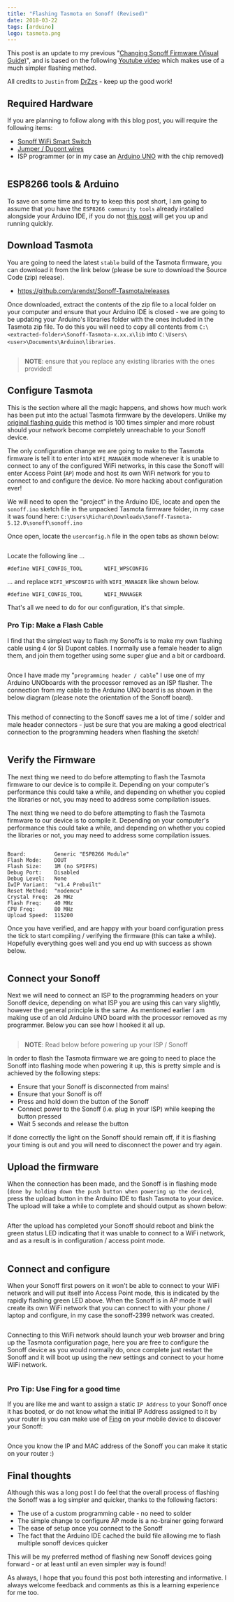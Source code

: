```yaml
---
title: "Flashing Tasmota on Sonoff (Revised)"
date: 2018-03-22
tags: [arduino]
logo: tasmota.png
---
```


This post is an update to my previous "[Changing Sonoff Firmware (Visual Guide)](/blog/2017/2017-08-03/post/)", and is based on the following [Youtube video](https://www.youtube.com/watch?v=c2IUIUnxjUY&list=PLsc3WxZ0b5g2Y9AoWrJTPKy7-Q0GZAhIH&index=2) which makes use of a much simpler flashing method.

All credits to `Justin` from [DrZzs](https://www.youtube.com/channel/UC7G4tLa4Kt6A9e3hJ-HO8ng/featured) - keep up the good work!

## Required Hardware

If you are planning to follow along with this blog post, you will require the following items:

- [Sonoff WiFi Smart Switch](https://www.banggood.com/SONOFF-BASICR2-10A-2200W-WIFI-Wireless-Smart-Switch-Remote-Control-Socket-APP-Timer-AC90-250V-50-or-60Hz-Works-with-Amazon-Alexa-Google-Home-Assistant-IFTTT-p-1019971.html?imageAb=2&p=5T250523689812015082&akmClientCountry=CA&cur_warehouse=CN)
- [Jumper / Dupont wires](https://www.banggood.com/Geekcreit-3-IN-1-120pcs-10cm-Male-To-Female-Female-To-Female-Male-To-Male-Jumper-Cable-For-p-1054670.html?imageAb=2&p=5T250523689812015082&akmClientCountry=CA&cur_warehouse=CN)
- ISP programmer (or in my case an [Arduino UNO](https://www.banggood.com/Wholesale-Geekcreit-UNO-R3-ATmega16U2-AVR-USB-Development-Main-Board-Geekcreit-for-Arduino-products-that-work-with-official-Arduino-boards-p-68537.html?imageAb=2&p=5T250523689812015082&akmClientCountry=CA&cur_warehouse=CN) with the chip removed)

<img src="./001.jpg" alt="" />

## ESP8266 tools & Arduino

To save on some time and to try to keep this post short, I am going to assume that you have the `ESP8266 community tools` already installed alongside your Arduino IDE, if you do not [this post](/blog/2018/2018-03-19/post/) will get you up and running quickly.

## Download Tasmota

You are going to need the latest `stable` build of the Tasmota firmware, you can download it from the link below (please be sure to download the Source Code (zip) release).

- https://github.com/arendst/Sonoff-Tasmota/releases

Once downloaded, extract the contents of the zip file to a local folder on your computer and ensure that your Arduino IDE is closed - we are going to be updating your Arduino's libraries folder with the ones included in the Tasmota zip file. To do this you will need to copy all contents from `C:\<extracted-folder>\Sonoff-Tasmota-x.xx.x\lib` into `C:\Users\<user>\Documents\Arduino\libraries`.

<img src="./002.png" alt="" />

> **NOTE**: ensure that you replace any existing libraries with the ones provided!

## Configure Tasmota

This is the section where all the magic happens, and shows how much work has been put into the actual Tasmota firmware by the developers. Unlike my [original flashing guide](/blog/2017/2017-08-03/post/) this method is 100 times simpler and more robust should your network become completely unreachable to your Sonoff device.

The only configuration change we are going to make to the Tasmota firmware is tell it to enter into `WIFI_MANAGER` mode whenever it is unable to connect to any of the configured WiFi networks, in this case the Sonoff will enter Access Point (`AP`) mode and host its own WiFi network for you to connect to and configure the device. No more hacking about configuration ever!

We will need to open the "project" in the Arduino IDE, locate and open the `sonoff.ino` sketch file in the unpacked Tasmota firmware folder, in my case it was found here: `C:\Users\Richard\Downloads\Sonoff-Tasmota-5.12.0\sonoff\sonoff.ino`

Once open, locate the `userconfig.h` file in the open tabs as shown below:

<img src="./003.png" alt="" />

Locate the following line ...

`#define WIFI_CONFIG_TOOL       WIFI_WPSCONFIG`

... and replace `WIFI_WPSCONFIG` with `WIFI_MANAGER` like shown below.

`#define WIFI_CONFIG_TOOL       WIFI_MANAGER`

That's all we need to do for our configuration, it's that simple.

### Pro Tip: Make a Flash Cable

I find that the simplest way to flash my Sonoffs is to make my own flashing cable using 4 (or 5) Dupont cables. I normally use a female header to align them, and join them together using some super glue and a bit or cardboard.

<img src="./004.png" alt="" />

Once I have made my "`programming header / cable`" I use one of my Arduino UNOboards with the processor removed as an ISP flasher. The connection from my cable to the Arduino UNO board is as shown in the below diagram (please note the orientation of the Sonoff board).

<img src="./005.jpg" alt="" />

This method of connecting to the Sonoff saves me a lot of time / solder and male header connectors - just be sure that you are making a good electrical connection to the programming headers when flashing the sketch!

<img src="./006.jpg" alt="" />

## Verify the Firmware

The next thing we need to do before attempting to flash the Tasmota firmware to our device is to compile it. Depending on your computer's performance this could take a while, and depending on whether you copied the libraries or not, you may need to address some compilation issues.

The next thing we need to do before attempting to flash the Tasmota firmware to our device is to compile it. Depending on your computer's performance this could take a while, and depending on whether you copied the libraries or not, you may need to address some compilation issues.

<img src="./007.png" alt="" />

```
Board:         Generic "ESP8266 Module"
Flash Mode:    DOUT
Flash Size:    1M (no SPIFFS)
Debug Port:    Disabled
Debug Level:   None
IwIP Variant:  "v1.4 Prebuilt"
Reset Method:  "nodemcu"
Crystal Freq:  26 MHz
Flash Freq:    40 MHz
CPU Freq:      80 MHz
Upload Speed:  115200
```

Once you have verified, and are happy with your board configuration press the tick to start compiling / verifying the firmware (this can take a while). Hopefully everything goes well and you end up with success as shown below.

<img src="./008.png" alt="" />

## Connect your Sonoff

Next we will need to connect an ISP to the programming headers on your Sonoff device, depending on what ISP you are using this can vary slightly, however the general principle is the same. As mentioned earlier I am making use of an old Arduino UNO board with the processor removed as my programmer. Below you can see how I hooked it all up.

<img src="./009.jpg" alt="" />

> **NOTE**: Read below before powering up your ISP / Sonoff

In order to flash the Tasmota firmware we are going to need to place the Sonoff into flashing mode when powering it up, this is pretty simple and is achieved by the following steps:

- Ensure that your Sonoff is disconnected from mains!
- Ensure that your Sonoff is off
- Press and hold down the button of the Sonoff
- Connect power to the Sonoff (i.e. plug in your ISP) while keeping the button pressed
- Wait 5 seconds and release the button

If done correctly the light on the Sonoff should remain off, if it is flashing your timing is out and you will need to disconnect the power and try again.

## Upload the firmware

When the connection has been made, and the Sonoff is in flashing mode (`done by holding down the push button when powering up the device`), press the upload button in the Arduino IDE to flash Tasmota to your device. The upload will take a while to complete and should output as shown below:

<img src="./010.png" alt="" />

After the upload has completed your Sonoff should reboot and blink the green status LED indicating that it was unable to connect to a WiFi network, and as a result is in configuration / access point mode.

<img src="./011.gif" alt="" />

## Connect and configure

When your Sonoff first powers on it won't be able to connect to your WiFi network and will put itself into Access Point mode, this is indicated by the rapidly flashing green LED above. When the Sonoff is in AP mode it will create its own WiFi network that you can connect to with your phone / laptop and configure, in my case the sonoff-2399 network was created.

<img src="./012.png" alt="" />

Connecting to this WiFi network should launch your web browser and bring up the Tasmota configuration page, here you are free to configure the Sonoff device as you would normally do, once complete just restart the Sonoff and it will boot up using the new settings and connect to your home WiFi network.

<img src="./013.png" alt="" />

### Pro Tip: Use Fing for a good time

If you are like me and want to assign a static `IP Address` to your Sonoff once it has booted, or do not know what the initial IP Address assigned to it by your router is you can make use of [Fing](https://www.fing.com/) on your mobile device to discover your Sonoff:

<img src="./014.png" alt="" />

Once you know the IP and MAC address of the Sonoff you can make it static on your router :)

## Final thoughts

Although this was a long post I do feel that the overall process of flashing the Sonoff was a log simpler and quicker, thanks to the following factors:

- The use of a custom programming cable - no need to solder
- The simple change to configure AP mode is a no-brainer going forward
- The ease of setup once you connect to the Sonoff
- The fact that the Arduino IDE cached the build file allowing me to flash multiple sonoff devices quicker

This will be my preferred method of flashing new Sonoff devices going forward - or at least until an even simpler way is found!

As always, I hope that you found this post both interesting and informative. I always welcome feedback and comments as this is a learning experience for me too.
